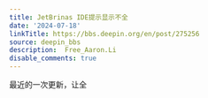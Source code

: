 ```yaml
---
title: JetBrinas IDE提示显示不全
date: '2024-07-18'
linkTitle: https://bbs.deepin.org/en/post/275256
source: deepin_bbs
description:  Free_Aaron.Li 
disable_comments: true
---
```

最近的一次更新，让全
